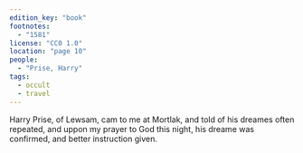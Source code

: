 ```yaml
---
edition_key: "book"
footnotes:
  - "1581"
license: "CC0 1.0"
location: "page 10"
people:
  - "Prise, Harry"
tags:
  - occult
  - travel
---
```

Harry Prise, of
Lewsam, cam to me at Mortlak, and told of his dreames often
repeated, and uppon my prayer to God this night, his dreame was
confirmed, and better instruction given.
